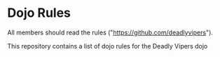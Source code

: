 Dojo Rules
==========

All members should read the rules ("https://github.com/deadlyvipers").


This repository contains a list of dojo rules for the Deadly Vipers dojo

